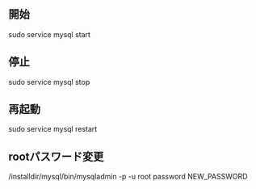 ## 開始
sudo service mysql start

## 停止
sudo service mysql stop

## 再起動
sudo service mysql restart

## rootパスワード変更
/installdir/mysql/bin/mysqladmin -p -u root password NEW_PASSWORD 